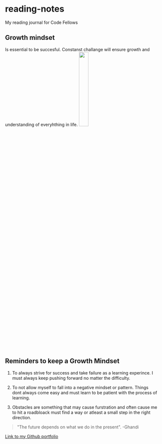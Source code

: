 # reading-notes
My reading journal for Code Fellows

## Growth mindset 
Is essential to be succesful. Constanst challange will ensure growth and understanding of everyhthing in life.
<img src="https://uta.pressbooks.pub/app/uploads/sites/56/2019/07/ps-ideal-1024x1019.png" width=25% height=25%>

## Reminders to keep a Growth Mindset
1. To always strive for success and take failure as a learning experince. I must always keep pushing forward no matter the difficulty.

2. To not allow myself to fall into a negative mindset or pattern. Things dont always come easy and must learn to be patient with the process of learning.

3. Obstacles are something that may cause furstration and often cause me to hit a roadbloack must find a way or atleast a small step in the right direction.

> "The future depends on what we do in the present".
> -Ghandi

[Link to my Github portfolio](https://Arturovaladez1.github.io/reading-notes/)
